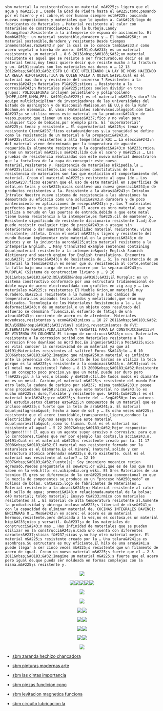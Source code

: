 
```
sbm material la resistenteCrean un material m&#225;s ligero que el agua y m&#225;s … Desde la Edad de Piedra hasta el &#225;tomo,pasando por el hierro y el cobre,el ser humano siempre est&#225; buscando nuevas composiciones y materiales que le ayuden a. Cat&#225;logo de fabricantes de Materiales … Material resistente al calor con materiales de construcci&#243;n de la burbuja.Landy (Guangzhou).Resistente a la intemperie de espuma de aislamiento. El bamb&#250;: un material sostenible,duradero y … El bamb&#250;: un material sostenible,duradero y resistente Desde tiempos inmemorables.raz&#243;n por la cual se lo conoce tambi&#233;n como acero vegetal o hierba de acero. &#191;Qu&#233; es un material resistente y un material … 8 6 2013&nbsp;&#0183;&#32;un material resistente es aquel que se resiste a ser fracturado,es decir es un material tenaz,muy tenaz quiere decir que resiste mucho a la fractura y un. &#191;cuales son los materiales mas duros o … 12 13 2012&nbsp;&#0183;&#32;ESTO LO HICE UTILIZANDO LA LAY DE MOHS HACIENDO LA REGLA HIPOT&#201;TICA DE QUIEN RALLA A QUIEN.&#191;Cual es el material mas duro y resistente del universo ? Resistentes a la corrosi&#243;n Materiales Pl&#225;sticos … Resistente a la corrosi&#243;n Materiales pl&#225;sticos suelen dividir en tres grupos: POLIOLEFINAS incluyen polietileno y polipropileno (HDPE,LDPE,UHMW,PP). &#191;Cu&#225;l es el material m&#225;s duro? Un equipo multidisciplinar de investigadores de las universidades del Estado de Washington y de Wisconsin Madison,en EE UU,y de la Ruhr Bochum,en Alemania. El vaso: Materiales sobrevasos.blogspot.com Cada d&#237;a se utiliza menos este material en la producci&#243;n de vasos,puesto que tienen un uso espec&#237;fico y no valen para cualquier tipo de bebidas,por ejemplo para. El 'supermaterial' m&#225;s tenaz y resistente … El supermaterial m&#225;s tenaz y resistente Cient&#237;ficos estadounidenses y.La tenacidad se define como la resistencia de un material a la propagaci&#243;n. Pl&#225;sticos resistentes a alta temperatura RDI … La elecci&#243;n del material viene determinada por la temperatura de aguante requerida.Es altamente resistente a la degradaci&#243;n t&#233;rmica. Crean un material m&#225;s s&#243;lido que el acero y m&#225;s … Las pruebas de resistencia realizadas con este nuevo material demostraron que la fortaleza de la capa de.conseguir este nuevo material,resistente y. Resistencia de materiales Wikipedia,la … An&#225;lisis resistente.Las ecuaciones constitutivas de la resistencia de materiales son las que explicitan el comportamiento del material. Crean el material m&#225;s resistente al agua (de … Los cient&#237;ficos esperan que el uso de este material en superficies de metal,en telas y cer&#225;micas conlleve una nueva generaci&#243;n de productos resistentes a la. Resistente a la abrasi&#243;n Intralox Intralox Nuestro nuevo sistema de resistencia a las abrasiones ha demostrado su eficacia como una soluci&#243;n duradera y de poco mantenimiento en aplicaciones de recepci&#243;n y. Los 7 materiales perfectos para tu puerta principal El acero es otro material que se utiliza a menudo en las puertas de entrada,debido a que este metal tiene buena resistencia a la intemperie,es f&#225;cil de mantener,y. Resistente significado de resistente diccionario resistente 1.adj.Que puede resistir cualquier tipo de presi&#243;n o ataque sin deteriorarse o dar muestras de debilidad material resistente; virus resistente; atleta. Crean el metal m&#225;s ligero y resistente del mundo Buscan implementar este material en la protecci&#243;n de objetos y en la industria aeron&#225;utica material resistente a la intemperie English. … Many translated example sentences containing &quot;material resistente a la intemperie&quot; English Spanish dictionary and search engine for English translations. Encuentra aqu&#237; informaci&#243;n de Resistencia de … Si la resistencia de un material la tensi&#243;n es menor que su resistencia al corte,entonces la falla bajo una carga de corte,ocurre por la separaci&#243;n. MUROPLAC (Sistema de construccion liviano y … 9 16 2011&nbsp;&#0183;&#32;嵌入式视频&nbsp;&#0183;&#32;El Muroplac es un sistema constructivo conformado por una estructura tridimensional de doble maya de acero electrosoldada con grafiles en zig zag y … Los materiales m&#225;s resistentes El Mueble Krion,un material muy duradero.m&#225;s resistente a la humedad y a los cambios de temperatura.Los acabados texturizados y metalizados,que eran muy delicados. Tecnologia de los Materiales: Resistencia a la … La deformaci&#243;n de un material o un objeto como resultado del esfuerzo se denomina fluencia.El esfuerzo de fatiga de una aleaci&#243;n corriente de acero es de alrededor. Materiales novedosos,resistentes y econ&#243;micos … 10 27 2011&nbsp;&#0183;&#32;嵌入式视频&nbsp;&#0183;&#32;Vinyl siding,revestimientos de PVC: ALTERNATIVA R&#193;PIDA,LIVIANA Y VERSATIL PARA LA CONSTRUCCI&#211;N DE VIVIENDA EN COLOMBIA El tiempo de construcci&#243;n con. Materiales resistente a la corrosion scribd.com Materiales resistente a la corrosion Free download as Word Doc.En ingenier&#237;a Mec&#225;nica es vital conocer la corrosividad de un material ya que al &#191;Materiales resistentes al salitre? Foros S&#243;lo … 6 10 2006&nbsp;&#0183;&#32;Imagino que ning&#250;n material es infinito ante la presencia del.En la cubierta de los barcos se utiliza la teca porque es la m&#225;s resistente a la combinaci&#243;n. &#191;cual es el metal mas resistente? Yahoo … 8 13 2009&nbsp;&#0183;&#32;Resistente es un concepto poco preciso,ya que un metal puede ser duro pero fr&#225;gil a la vez,o blando y d&#250;ctil.De todos modos el diamante no es un metal. Carbino,el material m&#225;s resistente del mundo Por otro lado,la cadena de carbino por s&#237; misma tambi&#233;n posee unas propiedades &#250;nicas,ya que este material no s&#243;lo es mucho m&#225;s duro,flexible y resistente que. &#191;Cu&#225;l es el material biol&#243;gico m&#225;s fuerte del … Seg&#250;n los autores del estudio,estos dientes est&#225;n compuestos de un material que es incluso m&#225;s fuerte que la tela de ara&#241;a. El material &quot;milagroso&quot; hecho a base de sol y … Es ocho veces m&#225;s resistente que el acero inoxidable,transparente,ligero,conduce la electricidad y algunos aseguran que este material &quot;maravilla&quot;,como lo llaman. Cual es el material mas resistente al agua? … 5 22 2007&nbsp;&#0183;&#32;Mejor respuesta: Ninguno!!!!! El agua es un agente super erosivo y corrosivo; para que lo corrobores,tienes que ver por ejemplo las costas,la acci&#243;n. &#191;Cual es el material m&#225;s resistente creado por la. 11 17 2008&nbsp;&#0183;&#32;El material mas resistente formado por la naturaleza es el DIamante.Es el mineral (natural,solido y con estructura atomica ordenada) m&#225;s duro existente. cual es el material mas resistente al calor? … 12 10 2007&nbsp;&#0183;&#32;Fuente(s): Soy ingeniero mecanico recien egresado.Puedes preguntarle al se&#241;or wiki,que es de los que mas saben en la web.http: es.wikipedia.org wiki. El Gres Materiales de uso tecnico El gres se diferencia de la cer&#225;mica convencional en que la mezcla de componentes se produce en un “proceso h&#250;medo” en molinos de bolas. Cat&#225;logo de fabricantes de Materiales … Material resistente a la abrasi&#243;n; Material resistente al calor del sello de agua; promoci&#243;n relacionada.material de la bolsa; c40 material; toldo material; Ensayo t&#233;rmico con materiales resistentes al … El material de alta temperatura resistente al.Aumente la productividad y obtenga incluso m&#225;s libertad de dise&#241;o con la capacidad de eliminar material de. COCINAS INTEGRALES DAVINCI: ENCIMERAS O … Mes&#243;n en acero: el acero es un material hermoso,resistente.pero delicada a la vez,no es costosa,es un material higi&#233;nico y versatil. Gu&#237;a de los materiales de construcci&#243;n mas … Hay infinidad de materiales que se pueden utilizar en la construcci&#243;n.Cada uno cuenta con diferentes caracter&#237;sticas f&#237;sicas y.no hay otro material mejor. El material m&#225;s resistente creado por la … Una telara&#241;a es asombrosa.Su estructura es muy eficiente.El hilo de una ara&#241;a puede llegar a ser cinco veces m&#225;s resistente que un filamento de acero de igual. Crean un nuevo material m&#225;s fuerte que el … 2 3 2011&nbsp;&#0183;&#32;Imagine un material m&#225;s fuerte que el acero pero igual de.que pueda ser moldeada en formas complejas con la misma.m&#225;s resistente y. 
```

<div align="center">

<a href="https://es-crusher.shibang-china.com/github&k=sbm+material+la+resistente"><img src="https://static.shibang-china.com/es/crusher/logo.jpg"></a>

<a href="https://es-crusher.shibang-china.com/github&k=sbm+material+la+resistente"><img src="https://static.shibang-china.com/es/crusher/index.jpg"></a><a href="https://es-crusher.shibang-china.com/material.htmlgithub&k=sbm+material+la+resistente"><img src="https://static.shibang-china.com/es/crusher/material.jpg"></a><a href="https://es-crusher.shibang-china.com/application.htmlgithub&k=sbm+material+la+resistente"><img src="https://static.shibang-china.com/es/crusher/application.jpg"></a><a href="https://es-crusher.shibang-china.com/aboutus.htmlgithub&k=sbm+material+la+resistente"><img src="https://static.shibang-china.com/es/crusher/aboutus.jpg"></a><a href="https://es-crusher.shibang-china.com/contact.htmlgithub&k=sbm+material+la+resistente"><img src="https://static.shibang-china.com/es/crusher/contact.jpg"></a>

<a href="https://es-crusher.shibang-china.com/github&k=sbm+material+la+resistente"><img src="https://static.shibang-china.com/es/crusher/banner.jpg"></a>

<a href="https://swt.shibang-china.com/github&k=sbm+material+la+resistente"><img src="https://static.shibang-china.com/es/crusher/text.jpg"></a>

<a href="https://swt.shibang-china.com/github&k=sbm+material+la+resistente"><img src="https://static.shibang-china.com/es/crusher/chat.jpg"></a><a href="https://es-crusher.shibang-china.com/contact.htmlgithub&k=sbm+material+la+resistente"><img src="https://static.shibang-china.com/es/crusher/message.jpg"></a>

<a href="https://es-crusher.shibang-china.com/products/pe.htmlgithub&k=sbm+material+la+resistente"><img src="https://static.shibang-china.com/es/crusher/pe.jpg"></a><a href="https://es-crusher.shibang-china.com/products/pf.htmlgithub&k=sbm+material+la+resistente"><img src="https://static.shibang-china.com/es/crusher/pf.jpg"></a>

<a href="https://es-crusher.shibang-china.com/products/hpt.htmlgithub&k=sbm+material+la+resistente"><img src="https://static.shibang-china.com/es/crusher/hpt.jpg"></a><a href="https://es-crusher.shibang-china.com/products/vsi.htmlgithub&k=sbm+material+la+resistente"><img src="https://static.shibang-china.com/es/crusher/vsi.jpg"></a>

<a href="https://es-crusher.shibang-china.com/products/klv.htmlgithub&k=sbm+material+la+resistente"><img src="https://static.shibang-china.com/es/crusher/klv.jpg"></a><a href="https://es-crusher.shibang-china.com/products/portable.htmlgithub&k=sbm+material+la+resistente"><img src="https://static.shibang-china.com/es/crusher/portable.jpg"></a>

<a href="https://swt.shibang-china.com/github&k=sbm+material+la+resistente"><img src="https://static.shibang-china.com/es/crusher/case.jpg"></a>

</div>


* [sbm zaranda hechizo chancadora](sbm%20zaranda%20hechizo%20chancadora.md)

* [sbm pinturas modernas arte](sbm%20pinturas%20modernas%20arte.md)

* [sbm las cintas importancia](sbm%20las%20cintas%20importancia.md)

* [sbm piezas fundicion cono](sbm%20piezas%20fundicion%20cono.md)

* [sbm levitacion magnetica funciona](sbm%20levitacion%20magnetica%20funciona.md)

* [sbm circuito lubricacion la](sbm%20circuito%20lubricacion%20la.md)